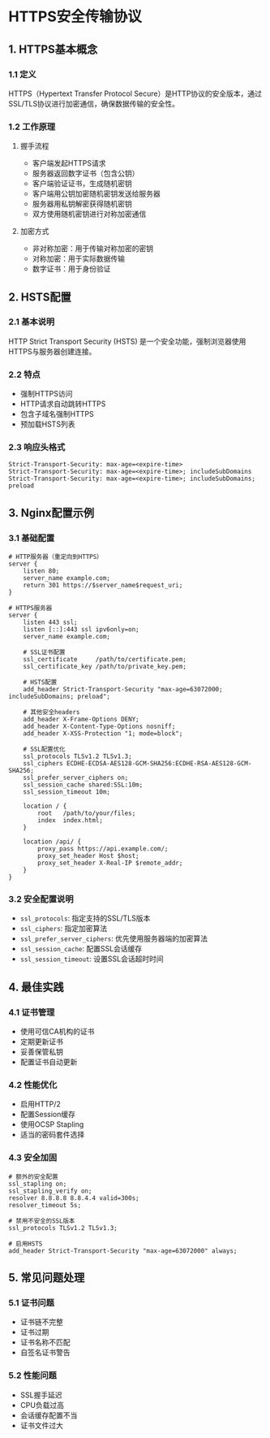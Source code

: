 # HTTPS安全传输协议

## 1. HTTPS基本概念
### 1.1 定义
HTTPS（Hypertext Transfer Protocol Secure）是HTTP协议的安全版本，通过SSL/TLS协议进行加密通信，确保数据传输的安全性。

### 1.2 工作原理
1. 握手流程
   - 客户端发起HTTPS请求
   - 服务器返回数字证书（包含公钥）
   - 客户端验证证书，生成随机密钥
   - 客户端用公钥加密随机密钥发送给服务器
   - 服务器用私钥解密获得随机密钥
   - 双方使用随机密钥进行对称加密通信

2. 加密方式
   - 非对称加密：用于传输对称加密的密钥
   - 对称加密：用于实际数据传输
   - 数字证书：用于身份验证

## 2. HSTS配置
### 2.1 基本说明
HTTP Strict Transport Security (HSTS) 是一个安全功能，强制浏览器使用HTTPS与服务器创建连接。

### 2.2 特点
- 强制HTTPS访问
- HTTP请求自动跳转HTTPS
- 包含子域名强制HTTPS
- 预加载HSTS列表

### 2.3 响应头格式
```http
Strict-Transport-Security: max-age=<expire-time>
Strict-Transport-Security: max-age=<expire-time>; includeSubDomains
Strict-Transport-Security: max-age=<expire-time>; includeSubDomains; preload
```

## 3. Nginx配置示例
### 3.1 基础配置
```nginx
# HTTP服务器（重定向到HTTPS）
server {  
    listen 80;  
    server_name example.com;  
    return 301 https://$server_name$request_uri;  
}

# HTTPS服务器
server {
    listen 443 ssl;
    listen [::]:443 ssl ipv6only=on;
    server_name example.com;

    # SSL证书配置
    ssl_certificate     /path/to/certificate.pem;
    ssl_certificate_key /path/to/private_key.pem;
    
    # HSTS配置
    add_header Strict-Transport-Security "max-age=63072000; includeSubDomains; preload";

    # 其他安全headers
    add_header X-Frame-Options DENY;
    add_header X-Content-Type-Options nosniff;
    add_header X-XSS-Protection "1; mode=block";
    
    # SSL配置优化
    ssl_protocols TLSv1.2 TLSv1.3;
    ssl_ciphers ECDHE-ECDSA-AES128-GCM-SHA256:ECDHE-RSA-AES128-GCM-SHA256;
    ssl_prefer_server_ciphers on;
    ssl_session_cache shared:SSL:10m;
    ssl_session_timeout 10m;

    location / {
        root   /path/to/your/files;
        index  index.html;
    }

    location /api/ {
        proxy_pass https://api.example.com/;
        proxy_set_header Host $host;
        proxy_set_header X-Real-IP $remote_addr;
    }
}
```

### 3.2 安全配置说明
- `ssl_protocols`: 指定支持的SSL/TLS版本
- `ssl_ciphers`: 指定加密算法
- `ssl_prefer_server_ciphers`: 优先使用服务器端的加密算法
- `ssl_session_cache`: 配置SSL会话缓存
- `ssl_session_timeout`: 设置SSL会话超时时间

## 4. 最佳实践
### 4.1 证书管理
- 使用可信CA机构的证书
- 定期更新证书
- 妥善保管私钥
- 配置证书自动更新

### 4.2 性能优化
- 启用HTTP/2
- 配置Session缓存
- 使用OCSP Stapling
- 适当的密码套件选择

### 4.3 安全加固
```nginx
# 额外的安全配置
ssl_stapling on;
ssl_stapling_verify on;
resolver 8.8.8.8 8.8.4.4 valid=300s;
resolver_timeout 5s;

# 禁用不安全的SSL版本
ssl_protocols TLSv1.2 TLSv1.3;

# 启用HSTS
add_header Strict-Transport-Security "max-age=63072000" always;
```

## 5. 常见问题处理
### 5.1 证书问题
- 证书链不完整
- 证书过期
- 证书名称不匹配
- 自签名证书警告

### 5.2 性能问题
- SSL握手延迟
- CPU负载过高
- 会话缓存配置不当
- 证书文件过大

